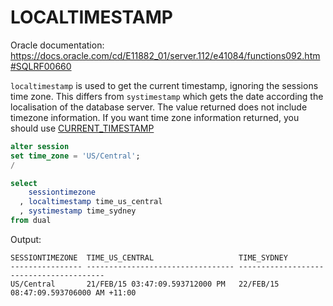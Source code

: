 # LOCALTIMESTAMP

Oracle documentation: https://docs.oracle.com/cd/E11882_01/server.112/e41084/functions092.htm#SQLRF00660

`localtimestamp` is used to get the current timestamp, ignoring the sessions time zone. This differs from `systimestamp` which gets the date according the localisation of the database server. The value returned does not include timezone information. If you want time zone information returned, you should use [CURRENT_TIMESTAMP](CURRENT_TIMESTAMP.md)

```sql
alter session
set time_zone = 'US/Central';
/

select
    sessiontimezone
  , localtimestamp time_us_central
  , systimestamp time_sydney
from dual
```
Output:
```
SESSIONTIMEZONE  TIME_US_CENTRAL                   TIME_SYDNEY
---------------- --------------------------------- ----------------------------------------
US/Central       21/FEB/15 03:47:09.593712000 PM   22/FEB/15 08:47:09.593706000 AM +11:00
```
